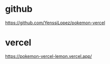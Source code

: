 # github
https://github.com/YenssiLopez/pokemon-vercel

# vercel
https://pokemon-vercel-lemon.vercel.app/
